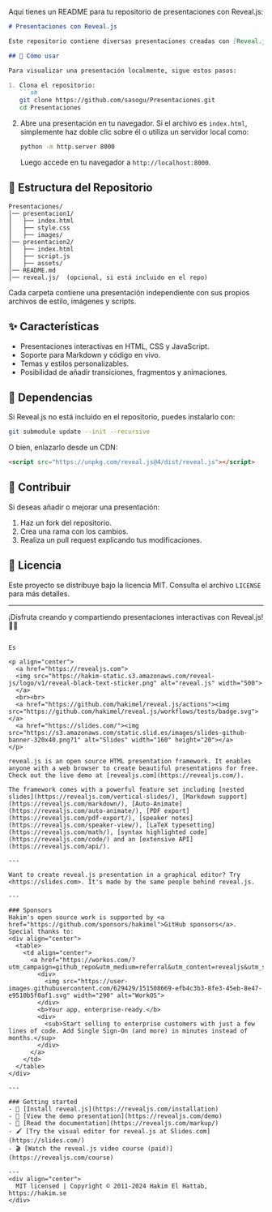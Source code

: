 Aquí tienes un README para tu repositorio de presentaciones con Reveal.js:

```markdown
# Presentaciones con Reveal.js

Este repositorio contiene diversas presentaciones creadas con [Reveal.js](https://revealjs.com/), una biblioteca de código abierto para generar presentaciones en HTML.

## 🚀 Cómo usar

Para visualizar una presentación localmente, sigue estos pasos:

1. Clona el repositorio:
   ```sh
   git clone https://github.com/sasogu/Presentaciones.git
   cd Presentaciones
   ```

2. Abre una presentación en tu navegador. Si el archivo es `index.html`, simplemente haz doble clic sobre él o utiliza un servidor local como:

   ```sh
   python -m http.server 8000
   ```

   Luego accede en tu navegador a `http://localhost:8000`.

## 📂 Estructura del Repositorio

```
Presentaciones/
│── presentacion1/
│   ├── index.html
│   ├── style.css
│   ├── images/
│── presentacion2/
│   ├── index.html
│   ├── script.js
│   ├── assets/
│── README.md
│── reveal.js/  (opcional, si está incluido en el repo)
```

Cada carpeta contiene una presentación independiente con sus propios archivos de estilo, imágenes y scripts.

## ✨ Características

- Presentaciones interactivas en HTML, CSS y JavaScript.
- Soporte para Markdown y código en vivo.
- Temas y estilos personalizables.
- Posibilidad de añadir transiciones, fragmentos y animaciones.

## 📌 Dependencias

Si Reveal.js no está incluido en el repositorio, puedes instalarlo con:

```sh
git submodule update --init --recursive
```

O bien, enlazarlo desde un CDN:

```html
<script src="https://unpkg.com/reveal.js@4/dist/reveal.js"></script>
```

## 🎯 Contribuir

Si deseas añadir o mejorar una presentación:

1. Haz un fork del repositorio.
2. Crea una rama con los cambios.
3. Realiza un pull request explicando tus modificaciones.

## 📜 Licencia

Este proyecto se distribuye bajo la licencia MIT. Consulta el archivo `LICENSE` para más detalles.

---

¡Disfruta creando y compartiendo presentaciones interactivas con Reveal.js! 🎤🚀
```

Es

<p align="center">
  <a href="https://revealjs.com">
  <img src="https://hakim-static.s3.amazonaws.com/reveal-js/logo/v1/reveal-black-text-sticker.png" alt="reveal.js" width="500">
  </a>
  <br><br>
  <a href="https://github.com/hakimel/reveal.js/actions"><img src="https://github.com/hakimel/reveal.js/workflows/tests/badge.svg"></a>
  <a href="https://slides.com/"><img src="https://s3.amazonaws.com/static.slid.es/images/slides-github-banner-320x40.png?1" alt="Slides" width="160" height="20"></a>
</p>

reveal.js is an open source HTML presentation framework. It enables anyone with a web browser to create beautiful presentations for free. Check out the live demo at [revealjs.com](https://revealjs.com/).

The framework comes with a powerful feature set including [nested slides](https://revealjs.com/vertical-slides/), [Markdown support](https://revealjs.com/markdown/), [Auto-Animate](https://revealjs.com/auto-animate/), [PDF export](https://revealjs.com/pdf-export/), [speaker notes](https://revealjs.com/speaker-view/), [LaTeX typesetting](https://revealjs.com/math/), [syntax highlighted code](https://revealjs.com/code/) and an [extensive API](https://revealjs.com/api/).

---

Want to create reveal.js presentation in a graphical editor? Try <https://slides.com>. It's made by the same people behind reveal.js.

---

### Sponsors
Hakim's open source work is supported by <a href="https://github.com/sponsors/hakimel">GitHub sponsors</a>. Special thanks to:
<div align="center">
  <table>
    <td align="center">
      <a href="https://workos.com/?utm_campaign=github_repo&utm_medium=referral&utm_content=revealjs&utm_source=github">
        <div>
          <img src="https://user-images.githubusercontent.com/629429/151508669-efb4c3b3-8fe3-45eb-8e47-e9510b5f0af1.svg" width="290" alt="WorkOS">
        </div>
        <b>Your app, enterprise-ready.</b>
        <div>
          <sub>Start selling to enterprise customers with just a few lines of code. Add Single Sign-On (and more) in minutes instead of months.</sup>
        </div>
      </a>
    </td>
  </table>
</div>

---

### Getting started
- 🚀 [Install reveal.js](https://revealjs.com/installation)
- 👀 [View the demo presentation](https://revealjs.com/demo)
- 📖 [Read the documentation](https://revealjs.com/markup/)
- 🖌 [Try the visual editor for reveal.js at Slides.com](https://slides.com/)
- 🎬 [Watch the reveal.js video course (paid)](https://revealjs.com/course)

--- 
<div align="center">
  MIT licensed | Copyright © 2011-2024 Hakim El Hattab, https://hakim.se
</div>
